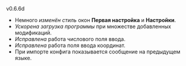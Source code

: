 v0.6.6d

- Немного _изменён стиль_ окон **Первая настройка** и **Настройки**.
- _Ускорена загрузка программы_ при множестве добавленных модификаций.
- _Исправлена_ работа числового поля ввода.
- _Исправлена_ работа поля ввода координат.
- При импорте конфига показывается сообщение на предыдущем языке.
